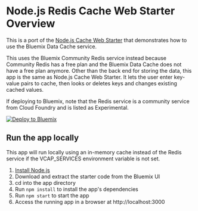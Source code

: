 # Node.js Redis Cache Web Starter Overview

This is a port of the [Node.js Cache Web Starter](https://github.com/IBM-Bluemix/nodejs-datacache)  that demonstrates how to use the Bluemix Data Cache service. 

This  uses  the Bluemix Community Redis  service instead because Community Redis has a free plan and the Bluemix Data Cache does not have a free plan anymore. 
Other than the back end for storing the data, this app is the same as Node.js Cache Web Starter. It lets the user enter key-value pairs to cache, then looks or deletes keys and changes existing cached values.

If deploying to Bluemix, note that the Redis  service is a community service from Cloud Foundry and is listed as Experimental. 

[![Deploy to Bluemix](https://bluemix.net/deploy/button.png)](https://bluemix.net/deploy)

## Run the app locally

This app will run locally using an in-memory cache instead of the Redis service if the VCAP_SERVICES environment variable is not set.

1. [Install Node.js][]
2. Download and extract the starter code from the Bluemix UI
3. cd into the app directory
4. Run `npm install` to install the app's dependencies
5. Run `npm start` to start the app
6. Access the running app in a browser at http://localhost:3000

[Install Node.js]: https://nodejs.org/en/download/
